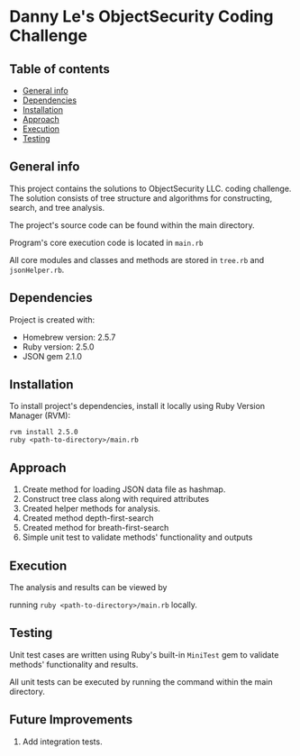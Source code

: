# Danny Le's ObjectSecurity Coding Challenge

## Table of contents
* [General info](#general-info)
* [Dependencies](#technologies)
* [Installation](#Installation)
* [Approach](#approach)
* [Execution](#execution)
* [Testing](#Testing)


## General info
This project contains the solutions to ObjectSecurity LLC. coding challenge. The solution consists of tree structure and algorithms for constructing, search, and tree analysis.


The project's source code can be found within the main directory.

Program's core execution code is located in `main.rb`

All core modules and classes and methods are stored in `tree.rb` and `jsonHelper.rb`.
	
## Dependencies
Project is created with:
* Homebrew version: 2.5.7
* Ruby version: 2.5.0
* JSON gem 2.1.0

	
## Installation
To install project's dependencies, install it locally using Ruby Version Manager (RVM):

```
rvm install 2.5.0
ruby <path-to-directory>/main.rb
```

## Approach
1. Create method for loading JSON data file as hashmap.
2. Construct tree class along with required attributes
3. Created helper methods for analysis.
4. Created method depth-first-search
5. Created method for breath-first-search
6. Simple unit test to validate methods' functionality and outputs

## Execution

The analysis and results can be viewed by 

running `ruby <path-to-directory>/main.rb` locally.

## Testing

Unit test cases are written using Ruby's built-in `MiniTest` gem to validate methods' functionality and results.

All unit tests can be executed by running the command within the main directory.

## Future Improvements

1. Add integration tests.
